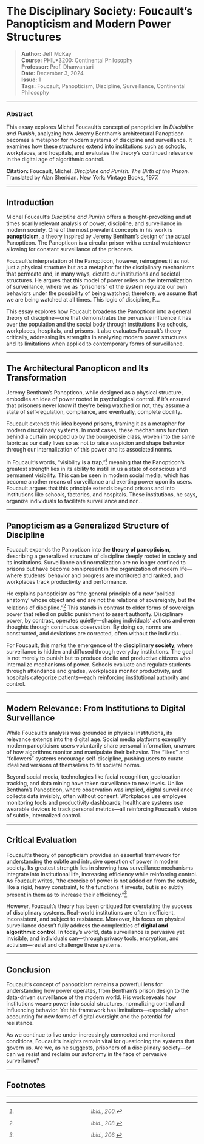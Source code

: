 # The Disciplinary Society: Foucault’s Panopticism and Modern Power Structures

> **Author:** Jeff McKay  
> **Course:** PHIL*3200: Continental Philosophy  
> **Professor:** Prof. Dhanvantari  
> **Date:** December 3, 2024  
> **Issue:** 1  
> **Tags:** Foucault, Panopticism, Discipline, Surveillance, Continental Philosophy  

---

### **Abstract**
This essay explores Michel Foucault’s concept of panopticism in *Discipline and Punish*, analyzing how Jeremy Bentham’s architectural Panopticon becomes a metaphor for modern systems of discipline and surveillance. It examines how these structures extend into institutions such as schools, workplaces, and hospitals, and evaluates the theory’s continued relevance in the digital age of algorithmic control.

**Citation:** Foucault, Michel. *Discipline and Punish: The Birth of the Prison.* Translated by Alan Sheridan. New York: Vintage Books, 1977.

---

## Introduction

Michel Foucault’s *Discipline and Punish* offers a thought-provoking and at times scarily relevant analysis of power, discipline, and surveillance in modern society. One of the most prevalent concepts in his work is **panopticism**, a theory inspired by Jeremy Bentham’s design of the actual Panopticon. The Panopticon is a circular prison with a central watchtower allowing for constant surveillance of the prisoners.  

Foucault’s interpretation of the Panopticon, however, reimagines it as not just a physical structure but as a metaphor for the disciplinary mechanisms that permeate and, in many ways, dictate our institutions and societal structures. He argues that this model of power relies on the internalization of surveillance, where we as “prisoners” of the system regulate our own behaviors under the possibility of being watched; therefore, we assume that we are being watched at all times. This logic of discipline, F...

This essay explores how Foucault broadens the Panopticon into a general theory of discipline—one that demonstrates the pervasive influence it has over the population and the social body through institutions like schools, workplaces, hospitals, and prisons. It also evaluates Foucault’s theory critically, addressing its strengths in analyzing modern power structures and its limitations when applied to contemporary forms of surveillance.

---

## The Architectural Panopticon and Its Transformation

Jeremy Bentham’s Panopticon, while designed as a physical structure, embodies an idea of power rooted in psychological control. If it’s ensured that prisoners never know if they’re being watched or not, they assume a state of self-regulation, compliance, and eventually, complete docility.  

Foucault extends this idea beyond prisons, framing it as a metaphor for modern disciplinary systems. In most cases, these mechanisms function behind a curtain propped up by the bourgeoisie class, woven into the same fabric as our daily lives so as not to raise suspicion and shape behavior through our internalization of this power and its associated norms.

In Foucault’s words, “visibility is a trap,”[^2] meaning that the Panopticon’s greatest strength lies in its ability to instill in us a state of conscious and permanent visibility. This can be seen in modern social media, which has become another means of surveillance and exerting power upon its users. Foucault argues that this principle extends beyond prisons and into institutions like schools, factories, and hospitals. These institutions, he says, organize individuals to facilitate surveillance and nor...

---

## Panopticism as a Generalized Structure of Discipline

Foucault expands the Panopticon into the **theory of panopticism**, describing a generalized structure of discipline deeply rooted in society and its institutions. Surveillance and normalization are no longer confined to prisons but have become omnipresent in the organization of modern life—where students’ behavior and progress are monitored and ranked, and workplaces track productivity and performance.

He explains panopticism as “the general principle of a new ‘political anatomy’ whose object and end are not the relations of sovereignty, but the relations of discipline.”[^3] This stands in contrast to older forms of sovereign power that relied on public punishment to assert authority. Disciplinary power, by contrast, operates quietly—shaping individuals’ actions and even thoughts through continuous observation. By doing so, norms are constructed, and deviations are corrected, often without the individu...

For Foucault, this marks the emergence of the **disciplinary society**, where surveillance is hidden and diffused through everyday institutions. The goal is not merely to punish but to produce docile and productive citizens who internalize mechanisms of power. Schools evaluate and regulate students through attendance and grades, workplaces monitor productivity, and hospitals categorize patients—each reinforcing institutional authority and control.

---

## Modern Relevance: From Institutions to Digital Surveillance

While Foucault’s analysis was grounded in physical institutions, its relevance extends into the digital age. Social media platforms exemplify modern panopticism: users voluntarily share personal information, unaware of how algorithms monitor and manipulate their behavior. The “likes” and “followers” systems encourage self-discipline, pushing users to curate idealized versions of themselves to fit societal norms.  

Beyond social media, technologies like facial recognition, geolocation tracking, and data mining have taken surveillance to new levels. Unlike Bentham’s Panopticon, where observation was implied, digital surveillance collects data invisibly, often without consent. Workplaces use employee monitoring tools and productivity dashboards; healthcare systems use wearable devices to track personal metrics—all reinforcing Foucault’s vision of subtle, internalized control.

---

## Critical Evaluation

Foucault’s theory of panopticism provides an essential framework for understanding the subtle and intrusive operation of power in modern society. Its greatest strength lies in showing how surveillance mechanisms integrate into institutional life, increasing efficiency while reinforcing control. As Foucault writes, “the exercise of power is not added on from the outside, like a rigid, heavy constraint, to the functions it invests, but is so subtly present in them as to increase their efficiency.”[^4]

However, Foucault’s theory has been critiqued for overstating the success of disciplinary systems. Real-world institutions are often inefficient, inconsistent, and subject to resistance. Moreover, his focus on physical surveillance doesn’t fully address the complexities of **digital and algorithmic control**. In today’s world, data surveillance is pervasive yet invisible, and individuals can—through privacy tools, encryption, and activism—resist and challenge these systems.

---

## Conclusion

Foucault’s concept of panopticism remains a powerful lens for understanding how power operates, from Bentham’s prison design to the data-driven surveillance of the modern world. His work reveals how institutions weave power into social structures, normalizing control and influencing behavior. Yet his framework has limitations—especially when accounting for new forms of digital oversight and the potential for resistance.  

As we continue to live under increasingly connected and monitored conditions, Foucault’s insights remain vital for questioning the systems that govern us. Are we, as he suggests, prisoners of a disciplinary society—or can we resist and reclaim our autonomy in the face of pervasive surveillance?

---

## Footnotes

[^1]: Michel Foucault, *Discipline and Punish: The Birth of the Prison*, trans. Alan Sheridan (New York: Vintage Books, 1977), 195–196.  
[^2]: Ibid., 200.  
[^3]: Ibid., 208.  
[^4]: Ibid., 206. 

---

<div align="center" style="font-style:italic; color:#666;">


